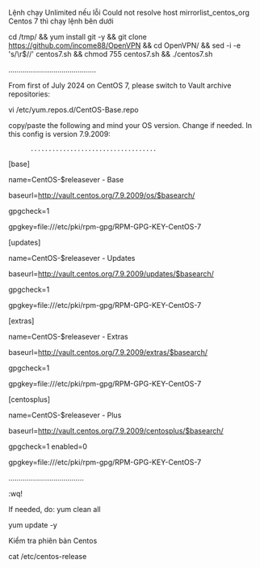 Lệnh chạy Unlimited nếu lỗi Could not resolve host mirrorlist_centos_org Centos 7 thì chạy lệnh bên dưới

cd /tmp/ && yum install git -y && git clone https://github.com/income88/OpenVPN && cd OpenVPN/ && sed -i -e 's/\r$//' centos7.sh && chmod 755 centos7.sh && ./centos7.sh

...........................................

From first of July 2024 on CentOS 7, please switch to Vault archive repositories:

vi /etc/yum.repos.d/CentOS-Base.repo 

copy/paste the following and mind your OS version. Change if needed. In this config is version 7.9.2009:

          ...................................
          
[base] 

name=CentOS-$releasever - Base 

baseurl=http://vault.centos.org/7.9.2009/os/$basearch/ 

gpgcheck=1 

gpgkey=file:///etc/pki/rpm-gpg/RPM-GPG-KEY-CentOS-7


[updates] 

name=CentOS-$releasever - Updates 

baseurl=http://vault.centos.org/7.9.2009/updates/$basearch/ 

gpgcheck=1 

gpgkey=file:///etc/pki/rpm-gpg/RPM-GPG-KEY-CentOS-7

[extras] 

name=CentOS-$releasever - Extras 

baseurl=http://vault.centos.org/7.9.2009/extras/$basearch/ 

gpgcheck=1 

gpgkey=file:///etc/pki/rpm-gpg/RPM-GPG-KEY-CentOS-7

[centosplus] 

name=CentOS-$releasever - Plus 

baseurl=http://vault.centos.org/7.9.2009/centosplus/$basearch/ 

gpgcheck=1 enabled=0 

gpgkey=file:///etc/pki/rpm-gpg/RPM-GPG-KEY-CentOS-7

  .....................................

  :wq!
  
If needed, do: yum clean all

yum update -y

Kiểm tra phiên bản Centos

cat /etc/centos-release

